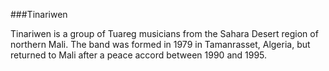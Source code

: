 ###Tinariwen
Tinariwen is a group of Tuareg musicians from the Sahara Desert region of northern Mali. The band was formed in 1979 in Tamanrasset, Algeria, but returned to Mali after a peace accord between 1990 and 1995.